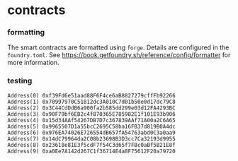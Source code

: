 # contracts

### formatting

The smart contracts are formatted using `forge`. Details are configured in the
`foundry.toml`. See https://book.getfoundry.sh/reference/config/formatter for
more information.



### testing

```
Address(0) 0xf39Fd6e51aad88F6F4ce6aB8827279cffFb92266
Address(1) 0x70997970C51812dc3A010C7d01b50e0d17dc79C8
Address(2) 0x3C44CdDdB6a900fa2b585dd299e03d12FA4293BC
Address(3) 0x90F79bf6EB2c4f870365E785982E1f101E93b906
Address(4) 0x15d34AAf54267DB7D7c367839AAf71A00a2C6A65
Address(5) 0x9965507D1a55bcC2695C58ba16FB37d819B0A4dc
Address(6) 0x976EA74026E726554dB657fA54763abd0C3a0aa9
Address(7) 0x14dC79964da2C08b23698B3D3cc7Ca32193d9955
Address(8) 0x23618e81E3f5cdF7f54C3d65f7FBc0aBf5B21E8f
Address(9) 0xa0Ee7A142d267C1f36714E4a8F75612F20a79720
```
